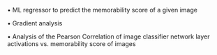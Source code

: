 • ML regressor to predict the memorability score of a given image

• Gradient analysis

• Analysis of the Pearson Correlation of image classifier network layer activations vs. memorability score of images
